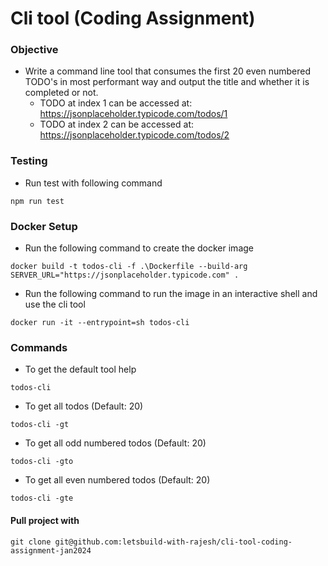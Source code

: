 # Cli tool (Coding Assignment)

### Objective
- Write a command line tool that consumes the first 20 even numbered TODO's in most performant way and output the title and whether it is completed or not.
	- TODO at index 1 can be accessed at: https://jsonplaceholder.typicode.com/todos/1
	- TODO at index 2 can be accessed at: https://jsonplaceholder.typicode.com/todos/2

### Testing
- Run test with following command
```
npm run test
```

### Docker Setup
- Run the following command to create the docker image
```
docker build -t todos-cli -f .\Dockerfile --build-arg SERVER_URL="https://jsonplaceholder.typicode.com" .
```
- Run the following command to run the image in an interactive shell and use the cli tool
```
docker run -it --entrypoint=sh todos-cli
```
 
### Commands
- To get the default tool help
```
todos-cli
```
- To get all todos (Default: 20)
```
todos-cli -gt
```
- To get all odd numbered todos (Default: 20)
```
todos-cli -gto
```
- To get all even numbered todos (Default: 20)
```
todos-cli -gte
```

#### Pull project with
`git clone git@github.com:letsbuild-with-rajesh/cli-tool-coding-assignment-jan2024`
